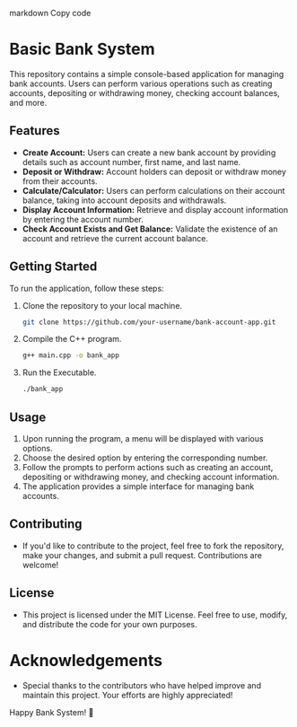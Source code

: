 markdown
Copy code
# Basic Bank System

This repository contains a simple console-based application for managing bank accounts. Users can perform various operations such as creating accounts, depositing or withdrawing money, checking account balances, and more.

## Features

- **Create Account:** Users can create a new bank account by providing details such as account number, first name, and last name.
- **Deposit or Withdraw:** Account holders can deposit or withdraw money from their accounts.
- **Calculate/Calculator:** Users can perform calculations on their account balance, taking into account deposits and withdrawals.
- **Display Account Information:** Retrieve and display account information by entering the account number.
- **Check Account Exists and Get Balance:** Validate the existence of an account and retrieve the current account balance.

## Getting Started

To run the application, follow these steps:

1. Clone the repository to your local machine.
   ```bash
   git clone https://github.com/your-username/bank-account-app.git
2. Compile the C++ program.

    ```bash
    g++ main.cpp -o bank_app
3. Run the Executable.

    ```bash
    ./bank_app
## Usage

1. Upon running the program, a menu will be displayed with various options.
2. Choose the desired option by entering the corresponding number.
3. Follow the prompts to perform actions such as creating an account, depositing or withdrawing money, and checking account information.
4. The application provides a simple interface for managing bank accounts.

## Contributing

- If you'd like to contribute to the project, feel free to fork the repository, make your changes, and submit a pull request. Contributions are welcome!

## License

- This project is licensed under the MIT License. Feel free to use, modify, and distribute the code for your own purposes.

# Acknowledgements

- Special thanks to the contributors who have helped improve and maintain this project. Your efforts are highly appreciated!

Happy Bank System! 🚀

